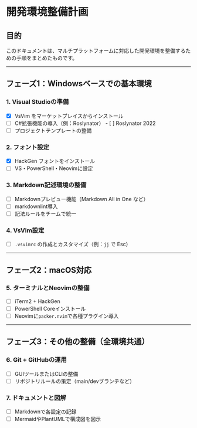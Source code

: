 # 開発環境整備計画

## 目的
このドキュメントは、マルチプラットフォームに対応した開発環境を整備するための手順をまとめたものです。

---

## フェーズ1：Windowsベースでの基本環境

### 1. Visual Studioの準備
- [x] VsVim をマーケットプレイスからインストール
- [ ] C#拡張機能の導入（例：Roslynator）
        - [ ] Roslynator 2022
- [ ] プロジェクトテンプレートの整備

### 2. フォント設定
- [x] HackGen フォントをインストール
- [ ] VS・PowerShell・Neovimに設定

### 3. Markdown記述環境の整備
- [ ] Markdownプレビュー機能（Markdown All in One など）
- [ ] markdownlint導入
- [ ] 記法ルールをチームで統一

### 4. VsVim設定
- [ ] `.vsvimrc` の作成とカスタマイズ（例：`jj` で Esc）

---

## フェーズ2：macOS対応

### 5. ターミナルとNeovimの整備
- [ ] iTerm2 + HackGen
- [ ] PowerShell Coreインストール
- [ ] Neovimに`packer.nvim`で各種プラグイン導入

---

## フェーズ3：その他の整備（全環境共通）

### 6. Git + GitHubの運用
- [ ] GUIツールまたはCLIの整備
- [ ] リポジトリルールの策定（main/devブランチなど）

### 7. ドキュメントと図解
- [ ] Markdownで各設定の記録
- [ ] MermaidやPlantUMLで構成図を図示
